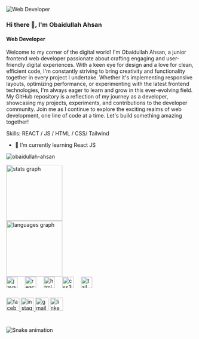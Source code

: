 ![Web Developer](https://i.ibb.co/wspzVrX/IMG-5202.jpg)
### Hi there 👋, I'm Obaidullah Ahsan
#### Web Developer

Welcome to my corner of the digital world! I'm Obaidullah Ahsan, a junior frontend web developer passionate about crafting engaging and user-friendly digital experiences. With a keen eye for design and a love for clean, efficient code, I'm constantly striving to bring creativity and functionality together in every project I undertake. Whether it's implementing responsive layouts, optimizing performance, or experimenting with the latest frontend technologies, I'm always eager to learn and grow in this ever-evolving field. My GitHub repository is a reflection of my journey as a developer, showcasing my projects, experiments, and contributions to the developer community. Join me as I continue to explore the exciting realms of web development, one line of code at a time. Let's build something amazing together!

Skills: REACT / JS / HTML / CSS/ Tailwind

- 🌱 I’m currently learning React JS


<p align="left"> <img src="https://komarev.com/ghpvc/?username=obaidullah-ahsan&label=Profile%20views&color=0e75b6&style=flat" alt="obaidullah-ahsan" /> </p>

<div align="left">
  <img src="https://github-readme-stats.vercel.app/api?username=Obaidullah-ahsan&hide_title=false&hide_rank=false&show_icons=true&include_all_commits=true&count_private=true&disable_animations=false&theme=dracula&locale=en&hide_border=false" height="150" alt="stats graph" /> <br>
  <img src="https://github-readme-stats.vercel.app/api/top-langs?username=Obaidullah-ahsan&locale=en&hide_title=false&layout=compact&card_width=320&langs_count=5&theme=dracula&hide_border=false" height="150" alt="languages graph"  />
</div>

<div align="left">
  <img src="https://cdn.jsdelivr.net/gh/devicons/devicon/icons/javascript/javascript-original.svg" height="30" alt="javascript logo"  />
  <img width="12" />
  <img src="https://cdn.jsdelivr.net/gh/devicons/devicon/icons/react/react-original.svg" height="30" alt="react logo"  />
  <img width="12" />
  <img src="https://cdn.jsdelivr.net/gh/devicons/devicon/icons/html5/html5-original.svg" height="30" alt="html5 logo"  />
  <img width="12" />
  <img src="https://cdn.jsdelivr.net/gh/devicons/devicon/icons/css3/css3-original.svg" height="30" alt="css3 logo"  />
  <img width="12" />
  <img src="https://cdn.jsdelivr.net/gh/devicons/devicon/icons/tailwindcss/tailwindcss-original-wordmark.svg" height="30" alt="tailwindcss logo"  />
</div>

###

<div align="left">
  <a href="https://www.facebook.com/obaidullahahsan.567" target="_blank">
    <img src="https://img.shields.io/static/v1?message=Facebook&logo=facebook&label=&color=1877F2&logoColor=white&labelColor=&style=for-the-badge" height="35" alt="facebook logo"  />
  </a>
  <a href="https://www.instagram.com/call.me_obaidul" target="_blank">
    <img src="https://img.shields.io/static/v1?message=Instagram&logo=instagram&label=&color=E4405F&logoColor=white&labelColor=&style=for-the-badge" height="35" alt="instagram logo"  />
  </a>
  <img src="https://img.shields.io/static/v1?message=Gmail&logo=gmail&label=&color=D14836&logoColor=white&labelColor=&style=for-the-badge" height="35" alt="gmail logo"  />
  <img src="https://img.shields.io/static/v1?message=LinkedIn&logo=linkedin&label=&color=0077B5&logoColor=white&labelColor=&style=for-the-badge" height="35" alt="linkedin logo"  />
</div>

###

<br clear="both">

<img src="https://raw.githubusercontent.com/Obaidullah-ahsan/Obaidullah-ahsan/output/snake.svg" alt="Snake animation" />

###


